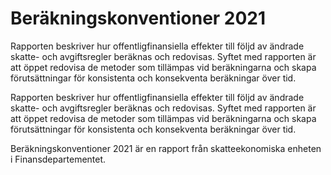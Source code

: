 # Beräkningskonventioner 2021

Rapporten beskriver hur offentligfinansiella effekter till följd av ändrade skatte- och avgiftsregler beräknas och redovisas. Syftet med rapporten är att öppet redovisa de metoder som tillämpas vid beräkningarna och skapa förutsättningar för konsistenta och konsekventa beräkningar över tid.

Rapporten beskriver hur offentligfinansiella effekter till följd av ändrade skatte- och avgiftsregler beräknas och redovisas. Syftet med rapporten är att öppet redovisa de metoder som tillämpas vid beräkningarna och skapa förutsättningar för konsistenta och konsekventa beräkningar över tid.

Beräkningskonventioner 2021 är en rapport från skatteekonomiska enheten i Finansdepartementet.
